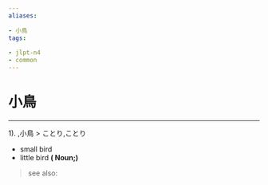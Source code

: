 ```yaml
---
aliases:
    
- 小鳥
tags:
    
- jlpt-n4
- common
---
```


# 小鳥
---
1).
,小鳥 > ことり,ことり

- small bird
- little bird
**( Noun;)**
> see also: 
            